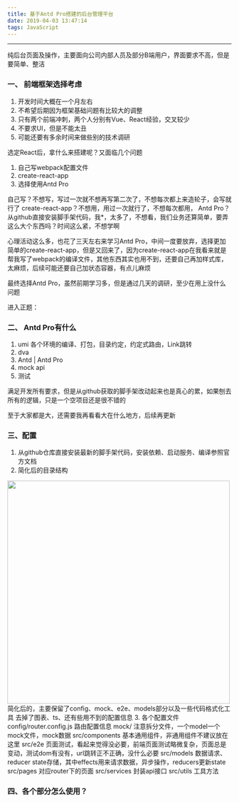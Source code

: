 ```yaml
---
title: 基于Antd Pro搭建的后台管理平台
date: 2019-04-03 13:47:14
tags: JavaScript
---
```


------

纯后台页面及操作，主要面向公司内部人员及部分B端用户，界面要求不高，但是要简单、整洁

### 一、 前端框架选择考虑
1. 开发时间大概在一个月左右
2. 不希望后期因为框架基础问题有比较大的调整
3. 只有两个前端冲刺，两个人分别有Vue、React经验，交叉较少
4. 不要求UI，但是不能太丑
5. 可能还要有多余时间来做些别的技术调研

选定React后，拿什么来搭建呢？又面临几个问题
  <!--more-->
1. 自己写webpack配置文件
2. create-react-app
3. 选择使用Antd Pro

自己写？不想写，写过一次就不想再写第二次了，不想每次都上来造轮子，会写就行了
create-react-app？不想用，用过一次就行了，不想每次都用，
Antd Pro？从github直接安装脚手架代码，我*，太多了，不想看，我们业务还算简单，要弄这么大个东西吗？时间这么紧，不想学啊

心理活动这么多，也花了三天左右来学习Antd Pro，中间一度要放弃，选择更加简单的create-react-app，但是又回来了，因为create-react-app在我看来就是帮我写了webpack的编译文件，其他东西其实也用不到，还要自己再加样式库，太麻烦，后续可能还要自己加状态容器，有点儿麻烦

最终选择Antd Pro，虽然前期学习多，但是通过几天的调研，至少在用上没什么问题

进入正题：
### 二、 Antd Pro有什么
1. umi 各个环境的编译、打包，目录约定，约定式路由，Link跳转
2. dva
3. Antd | Antd Pro
4. mock api
5. 测试

满足开发所有要求，但是从github获取的脚手架改动起来也是真心的累，如果刨去所有的逻辑，只是一个空项目还是很不错的

至于大家都是大，还需要我再看看大在什么地方，后续再更新

### 三、配置
1. 从github仓库直接安装最新的脚手架代码，安装依赖、启动服务、编译参照官方文档
2. 简化后的目录结构
<img src='/assets/images/mulu.png' style="width: 500px" />
简化后的，主要保留了config、mock、e2e、models部分以及一些代码格式化工具
去掉了图表、ts、还有些用不到的配置信息
3. 各个配置文件
config/router.config.js 路由配置信息
mock/ 注意拆分文件，一个model一个mock文件，mock数据
src/components 基本通用组件，非通用组件不建议放在这里
src/e2e 页面测试，看起来觉得没必要，前端页面测试略微复杂，页面总是变动，测试dom有没有，url跳转正不正确，没什么必要
src/models 数据请求、reducer state存储，其中effects用来请求数据，异步操作，reducers更新state
src/pages 对应router下的页面
src/services 封装api接口
src/utils 工具方法

### 四、各个部分怎么使用？